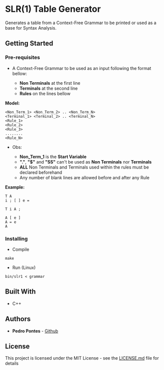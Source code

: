 # SLR(1) Table Generator

Generates a table from a Context-Free Grammar to be printed or used as a base for Syntax Analysis.

## Getting Started

### Pre-requisites

- A Context-Free Grammar to be used as an input following the format bellow:
  
  * **Non Terminals** at the first line
  * **Terminals** at the second line
  * **Rules** on the lines bellow

**Model:**

```
<Non_Term_1> <Non_Term_2> .. <Non_Term_N>
<Terminal_1> <Terminal_2> .. <Terminal_N>
<Rule_1>
<Rule_2>
<Rule_3>
........
<Rule_N>
```

- Obs:

  * **Non_Term_1** is the **Start Variable**
  * **"."**, **"$"** and **"SS"** can't be used as **Non Terminals** nor **Terminals**
  * **ALL** Non Terminals and Terminals used within the rules must be declared beforehand
  * Any number of blank lines are allowed before and after any Rule

**Example:**

```
T A
i ; [ ] e =

T i A ;

A [ e ]
A = e
A 
```

### Installing

* Compile
```
make
```

* Run (Linux)
```
bin/slr1 < grammar
```

## Built With

* C++

## Authors

* **Pedro Pontes** - [Github](https://github.com/pedroccrp)

## License

This project is licensed under the MIT License - see the [LICENSE.md](LICENSE.md) file for details
